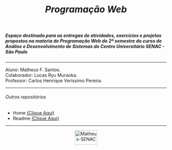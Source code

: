 <header>
  <h1 align="center"><em>Programação Web</em></h1>
</header>

<section>
  <h5>Espaço destinado para as entregas de atividades, exercicios e projetos
  propostos na materia de Programação Web do 2º semestre do curso de Análise e Desenvolvimento de Sistemas do Centro Universitário SENAC - São Paulo<h5>
</section>

<hr>

<section>
  <p>
      Aluno: Matheus F. Santos.<br>
      Colaborador: Lucas Ryu Muraoka.<br>
      Professor: Carlos Henrique Veríssimo Pereira.
  </p>
</section>

<hr>

<section>
  <h6>Outros repositórios</h6>
  <nav>
    <ul>
      <li>Home <a href="https://github.com/Matheus-FSantos" target="_blank">(Clique Aqui)</a></li>
      <li>Readme <a href="https://github.com/Matheus-FSantos/Matheus-FSantos" target="_blank">(Clique Aqui)</a></li>  
    </ul>
  </nav>
</section>

<hr>

<section align="center">
  <a href="https://www.sp.senac.br/" target="_blank">
    <img alt="Matheus-SENAC" height="45" width="70" src="https://logodownload.org/wp-content/uploads/2014/10/senac-logo-4.png">
  </a>
</section>
